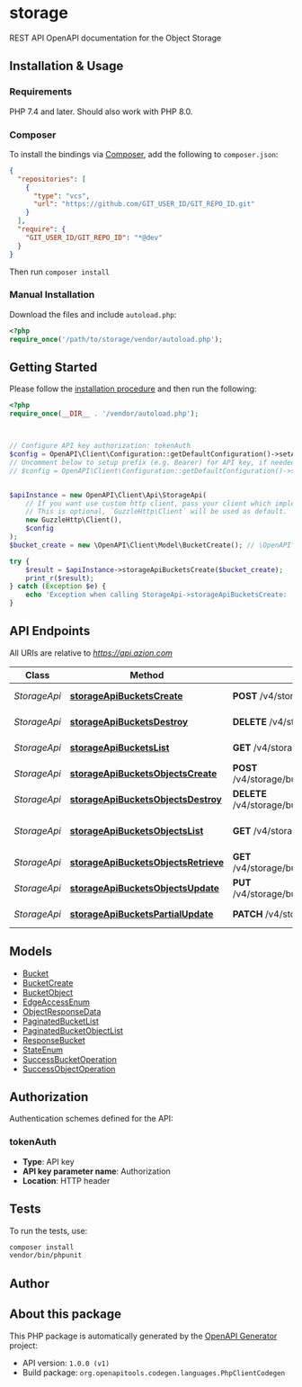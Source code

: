 # storage

REST API OpenAPI documentation for the Object Storage


## Installation & Usage

### Requirements

PHP 7.4 and later.
Should also work with PHP 8.0.

### Composer

To install the bindings via [Composer](https://getcomposer.org/), add the following to `composer.json`:

```json
{
  "repositories": [
    {
      "type": "vcs",
      "url": "https://github.com/GIT_USER_ID/GIT_REPO_ID.git"
    }
  ],
  "require": {
    "GIT_USER_ID/GIT_REPO_ID": "*@dev"
  }
}
```

Then run `composer install`

### Manual Installation

Download the files and include `autoload.php`:

```php
<?php
require_once('/path/to/storage/vendor/autoload.php');
```

## Getting Started

Please follow the [installation procedure](#installation--usage) and then run the following:

```php
<?php
require_once(__DIR__ . '/vendor/autoload.php');



// Configure API key authorization: tokenAuth
$config = OpenAPI\Client\Configuration::getDefaultConfiguration()->setApiKey('Authorization', 'YOUR_API_KEY');
// Uncomment below to setup prefix (e.g. Bearer) for API key, if needed
// $config = OpenAPI\Client\Configuration::getDefaultConfiguration()->setApiKeyPrefix('Authorization', 'Bearer');


$apiInstance = new OpenAPI\Client\Api\StorageApi(
    // If you want use custom http client, pass your client which implements `GuzzleHttp\ClientInterface`.
    // This is optional, `GuzzleHttp\Client` will be used as default.
    new GuzzleHttp\Client(),
    $config
);
$bucket_create = new \OpenAPI\Client\Model\BucketCreate(); // \OpenAPI\Client\Model\BucketCreate

try {
    $result = $apiInstance->storageApiBucketsCreate($bucket_create);
    print_r($result);
} catch (Exception $e) {
    echo 'Exception when calling StorageApi->storageApiBucketsCreate: ', $e->getMessage(), PHP_EOL;
}

```

## API Endpoints

All URIs are relative to *https://api.azion.com*

Class | Method | HTTP request | Description
------------ | ------------- | ------------- | -------------
*StorageApi* | [**storageApiBucketsCreate**](docs/Api/StorageApi.md#storageapibucketscreate) | **POST** /v4/storage/buckets | Create a new bucket
*StorageApi* | [**storageApiBucketsDestroy**](docs/Api/StorageApi.md#storageapibucketsdestroy) | **DELETE** /v4/storage/buckets/{name} | Delete a bucket
*StorageApi* | [**storageApiBucketsList**](docs/Api/StorageApi.md#storageapibucketslist) | **GET** /v4/storage/buckets | List buckets
*StorageApi* | [**storageApiBucketsObjectsCreate**](docs/Api/StorageApi.md#storageapibucketsobjectscreate) | **POST** /v4/storage/buckets/{bucket_name}/objects/{object_key} | Create new object key
*StorageApi* | [**storageApiBucketsObjectsDestroy**](docs/Api/StorageApi.md#storageapibucketsobjectsdestroy) | **DELETE** /v4/storage/buckets/{bucket_name}/objects/{object_key} | Delete object key
*StorageApi* | [**storageApiBucketsObjectsList**](docs/Api/StorageApi.md#storageapibucketsobjectslist) | **GET** /v4/storage/buckets/{bucket_name}/objects | List buckets objects
*StorageApi* | [**storageApiBucketsObjectsRetrieve**](docs/Api/StorageApi.md#storageapibucketsobjectsretrieve) | **GET** /v4/storage/buckets/{bucket_name}/objects/{object_key} | Download object
*StorageApi* | [**storageApiBucketsObjectsUpdate**](docs/Api/StorageApi.md#storageapibucketsobjectsupdate) | **PUT** /v4/storage/buckets/{bucket_name}/objects/{object_key} | Update the object key
*StorageApi* | [**storageApiBucketsPartialUpdate**](docs/Api/StorageApi.md#storageapibucketspartialupdate) | **PATCH** /v4/storage/buckets/{name} | Update bucket info

## Models

- [Bucket](docs/Model/Bucket.md)
- [BucketCreate](docs/Model/BucketCreate.md)
- [BucketObject](docs/Model/BucketObject.md)
- [EdgeAccessEnum](docs/Model/EdgeAccessEnum.md)
- [ObjectResponseData](docs/Model/ObjectResponseData.md)
- [PaginatedBucketList](docs/Model/PaginatedBucketList.md)
- [PaginatedBucketObjectList](docs/Model/PaginatedBucketObjectList.md)
- [ResponseBucket](docs/Model/ResponseBucket.md)
- [StateEnum](docs/Model/StateEnum.md)
- [SuccessBucketOperation](docs/Model/SuccessBucketOperation.md)
- [SuccessObjectOperation](docs/Model/SuccessObjectOperation.md)

## Authorization

Authentication schemes defined for the API:
### tokenAuth

- **Type**: API key
- **API key parameter name**: Authorization
- **Location**: HTTP header


## Tests

To run the tests, use:

```bash
composer install
vendor/bin/phpunit
```

## Author



## About this package

This PHP package is automatically generated by the [OpenAPI Generator](https://openapi-generator.tech) project:

- API version: `1.0.0 (v1)`
- Build package: `org.openapitools.codegen.languages.PhpClientCodegen`
